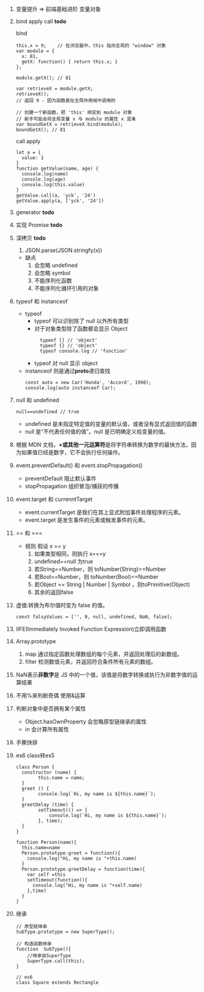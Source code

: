 1. 变量提升 => 前端基础进阶 变量对象
2. bind apply call **todo**

   bind

   ```
   this.x = 9;    // 在浏览器中，this 指向全局的 "window" 对象
   var module = {
     x: 81,
     getX: function() { return this.x; }
   };

   module.getX(); // 81

   var retrieveX = module.getX;
   retrieveX();
   // 返回 9 - 因为函数是在全局作用域中调用的

   // 创建一个新函数，把 'this' 绑定到 module 对象
   // 新手可能会将全局变量 x 与 module 的属性 x 混淆
   var boundGetX = retrieveX.bind(module);
   boundGetX(); // 81
   ```

   call apply

   ```
   let a = {
     value: 1
   }
   function getValue(name, age) {
     console.log(name)
     console.log(age)
     console.log(this.value)
   }
   getValue.call(a, 'yck', '24')
   getValue.apply(a, ['yck', '24'])
   ```

3. generator **todo**
4. 实现 Promise **todo**
5. 深拷贝 **todo**
   1. JSON.parse(JSON.stringfy(x))
   - 缺点
     1. 会忽略 undefined
     2. 会忽略 symbol
     3. 不能序列化函数
     4. 不能序列化循环引用的对象
6. typeof 和 instanceof
   - typeof
     - typeof 可以识别除了 null 以外所有类型
     - 对于对象类型除了函数都会显示 Object
       ```
         typeof [] // 'object'
         typeof {} // 'object'
         typeof console.log // 'function'
       ```
     - typeof 对 null 显示 object
   - instanceof 则是通过**proto**递归查找
     ```
     const auto = new Car('Honda', 'Accord', 1998);
     console.log(auto instanceof Car);
     ```
7. null 和 undefined
   ```
   null==undefined // true
   ```
   - undefined 是未指定特定值的变量的默认值，或者没有显式返回值的函数
   - null 是“不代表任何值的值”。null 是已明确定义给变量的值。
8. 根据 MDN 文档，**+或其他一元运算符**是将字符串转换为数字的最快方法，因为如果值已经是数字，它不会执行任何操作。
9. event.preventDefault() 和 event.stopPropagation()
   - preventDefault 阻止默认事件
   - stopPropagation 组织冒泡/捕获的传播
10. event.target 和 currenntTarget
    - event.currentTarget 是我们在其上显式附加事件处理程序的元素。
    - event.target 是发生事件的元素或触发事件的元素。
11. == 和 ===
    - 规则 假设 x == y
      1. 如果类型相同，则执行 x===y
      2. undefined==null 为true
      3. 若String==Number，则 toNumber(String)==Number
      4. 若Bool==Number，则 toNumber(Bool)==Number
      5. 若Object == String | Number | Symbol ，则toPrimitive(Object)
      6. 其余的返回false
12. 虚值:转换为布尔值时变为 false 的值。
    ~~~
    const falsyValues = ['', 0, null, undefined, NaN, false];
    ~~~
13. IIFE(Immediately Invoked Function Expression)立即调用函数
14. Array.prototype
    1. map 通过指定函数处理数组的每个元素，并返回处理后的新数组。
    2. filter 检测数值元素，并返回符合条件所有元素的数组。
15. NaN表示**非数字**是 JS 中的一个值，该值是将数字转换或执行为非数字值的运算结果
16. 不用%来判断奇偶 使用&运算
17. 判断对象中是否拥有某个属性
    - Object.hasOwnProperty 会忽略原型链继承的属性
    - in 会计算所有属性
      
18. 手撕快排
19. es6 class转es5
    ~~~
    class Person {
      constructor (name) {
            this.name = name;
      }
      greet () {
            console.log(`Hi, my name is ${this.name}`);
      }
      greetDelay (time) {
            setTimeout(() => {
                console.log(`Hi, my name is ${this.name}`);
            }, time);
      }
    }
    
    function Person(name){
      this.name=name
      Person.prototype.greet = function(){
        console.log("Hi, my name is "+this.name)
      }
      Person.prototype.greetDelay = function(time){
        var self =this
        setTimeout(function(){
          console.log("Hi, my name is "+self.name)
        },time)
      }
    }
    ~~~
20. 继承
    ~~~
    // 原型链继承
    SubType.prototype = new SuperType();

    // 构造函数继承
    function  SubType(){
        //继承自SuperType
        SuperType.call(this);
    }

    // es6
    class Square extends Rectangle
    ~~~